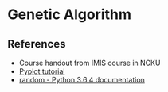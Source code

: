Genetic Algorithm
===

References
---
- Course handout from IMIS course in NCKU
- [Pyplot tutorial](https://matplotlib.org/users/pyplot_tutorial.html)
- [random - Python 3.6.4 documentation](https://docs.python.org/3/library/random.html)
